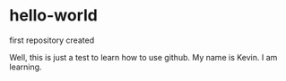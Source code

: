 # hello-world
first repository created

Well, this is just a test to learn how to use github.
My name is Kevin.
I am learning.
